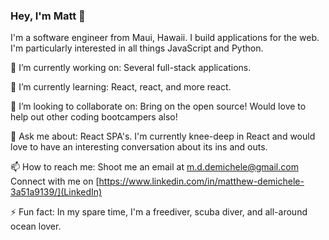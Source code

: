 ### Hey, I'm Matt 👋

I'm a software engineer from Maui, Hawaii. I build applications for the web. I'm particularly interested in all things JavaScript and Python. 

🔭 I’m currently working on:
Several full-stack applications. 

🌱 I’m currently learning:
React, react, and more react. 

👯 I’m looking to collaborate on:
Bring on the open source! Would love to help out other coding bootcampers also!

💬 Ask me about:
React SPA's. I'm currently knee-deep in React and would love to have an interesting conversation about its ins and outs. 

📫 How to reach me:
Shoot me an email at m.d.demichele@gmail.com
Connect with me on [https://www.linkedin.com/in/matthew-demichele-3a51a9139/](LinkedIn)

⚡ Fun fact: 
In my spare time, I'm a freediver, scuba diver, and all-around ocean lover.
